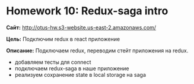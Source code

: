 # Homework 10: Redux-saga intro

**Сайт:** http://otus-hw.s3-website.us-east-2.amazonaws.com/

**Цель:**
Подключим redux в react приложение

**Описание:**
Подключаем redux, переводим стейт приложения на redux.

- добавляем тесты для connect
- подключаем redux-saga в наше приложение
- реализуем сохранение state в local storage на saga
